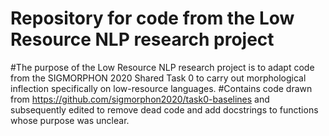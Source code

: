 # Repository for code from the Low Resource NLP research project
#The purpose of the Low Resource NLP research project is to adapt code from the SIGMORPHON 2020 Shared Task 0 to carry out morphological inflection specifically on low-resource languages.
#Contains code drawn from https://github.com/sigmorphon2020/task0-baselines and subsequently edited to remove dead code and add docstrings to functions whose purpose was unclear.
